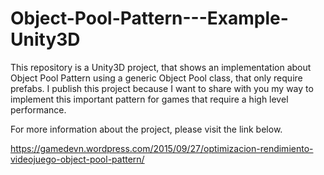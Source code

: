 # Object-Pool-Pattern---Example-Unity3D

This repository is a Unity3D project, that shows an implementation about Object Pool Pattern using a generic Object Pool class, that only require prefabs. I publish this project because I want to share with you my way to implement this important pattern for games that require a high level performance.

For more information about the project, please visit the link below.

https://gamedevn.wordpress.com/2015/09/27/optimizacion-rendimiento-videojuego-object-pool-pattern/


